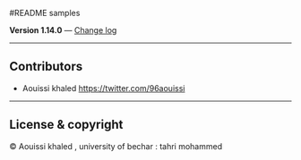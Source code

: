 #README samples

**Version 1.14.0** — [Change log](CHANGELOG.md)

---

## Contributors

- Aouissi khaled <https://twitter.com/96aouissi>

---

## License & copyright

© Aouissi khaled , university of bechar : tahri mohammed 